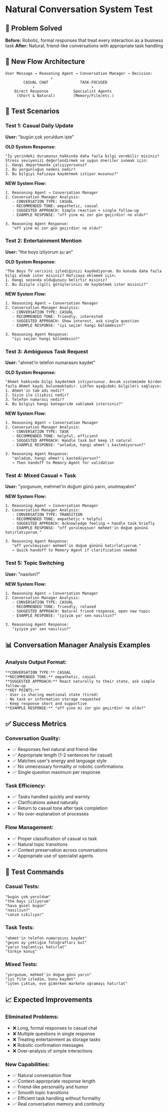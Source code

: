 # Natural Conversation System Test

## 🎯 Problem Solved
**Before:** Robotic, formal responses that treat every interaction as a business task
**After:** Natural, friend-like conversations with appropriate task handling

## 🔄 New Flow Architecture

```
User Message → Reasoning Agent → Conversation Manager → Decision:
                    ↓
        CASUAL CHAT              TASK-FOCUSED
            ↓                         ↓
    Direct Response           Specialist Agents
     (Short & Natural)        (Memory/File/etc.)
```

## 🧪 Test Scenarios

### Test 1: Casual Daily Update

**User:** "bugün çok yoruldum işte"

**OLD System Response:**
```
"İş yerindeki durumunuz hakkında daha fazla bilgi verebilir misiniz? Stress seviyenizi değerlendirmek ve uygun öneriler sunmak için:
1. Hangi departmanda çalışıyorsunuz?
2. Bu yorgunluğun nedeni nedir?
3. Bu bilgiyi hafızaya kaydetmek istiyor musunuz?"
```

**NEW System Flow:**
```
1. Reasoning Agent → Conversation Manager
2. Conversation Manager Analysis:
   - CONVERSATION TYPE: CASUAL
   - RECOMMENDED TONE: empathetic, casual
   - SUGGESTED APPROACH: Simple reaction + single follow-up
   - EXAMPLE RESPONSE: "off yine mi zor gün geçirdin! ne oldu?"

3. Reasoning Agent Response:
   "off yine mi zor gün geçirdin! ne oldu?"
```

### Test 2: Entertainment Mention

**User:** "the boys izliyorum şu an"

**OLD System Response:**
```
"The Boys TV serisini izlediğinizi kaydediyorum. Bu konuda daha fazla bilgi almak ister misiniz? Hafızaya eklemek için:
1. Hangi sezonda olduğunuzu belirtir misiniz?
2. Bu diziyle ilgili görüşlerinizi de kaydetmek ister misiniz?"
```

**NEW System Flow:**
```
1. Reasoning Agent → Conversation Manager
2. Conversation Manager Analysis:
   - CONVERSATION TYPE: CASUAL
   - RECOMMENDED TONE: friendly, interested
   - SUGGESTED APPROACH: Show interest, ask single question
   - EXAMPLE RESPONSE: "iyi seçim! hangi bölümdesin?"

3. Reasoning Agent Response:
   "iyi seçim! hangi bölümdesin?"
```

### Test 3: Ambiguous Task Request

**User:** "ahmet'in telefon numarasını kaydet"

**OLD System Response:**
```
"Ahmet hakkında bilgi kaydetmek istiyorsunuz. Ancak sistemimde birden fazla Ahmet kaydı bulunmaktadır. Lütfen aşağıdaki bilgileri sağlayın:
1. Ahmet'in tam adı nedir?
2. Sizin ile ilişkisi nedir?
3. Telefon numarası nedir?
4. Bu bilgiyi hangi kategoride saklamak istersiniz?"
```

**NEW System Flow:**
```
1. Reasoning Agent → Conversation Manager
2. Conversation Manager Analysis:
   - CONVERSATION TYPE: TASK
   - RECOMMENDED TONE: helpful, efficient
   - SUGGESTED APPROACH: Handle task but keep it natural
   - EXAMPLE RESPONSE: "anladım, hangi ahmet'i kastediyorsun?"

3. Reasoning Agent Response:
   "anladım, hangi ahmet'i kastediyorsun?"
   → Then handoff to Memory Agent for validation
```

### Test 4: Mixed Casual + Task

**User:** "yorgunum, mehmet'in doğum günü yarın, unutmayalım"

**NEW System Flow:**
```
1. Reasoning Agent → Conversation Manager
2. Conversation Manager Analysis:
   - CONVERSATION TYPE: TRANSITION
   - RECOMMENDED TONE: empathetic + helpful
   - SUGGESTED APPROACH: Acknowledge feeling + handle task briefly
   - EXAMPLE RESPONSE: "off yorulmuşsun! mehmet'in doğum gününü hatırlatıyorum."

3. Reasoning Agent Response:
   "off yorulmuşsun! mehmet'in doğum gününü hatırlatıyorum."
   → Quick handoff to Memory Agent if clarification needed
```

### Test 5: Topic Switching

**User:** "nasılsın?"

**NEW System Flow:**
```
1. Reasoning Agent → Conversation Manager
2. Conversation Manager Analysis:
   - CONVERSATION TYPE: CASUAL
   - RECOMMENDED TONE: friendly, relaxed
   - SUGGESTED APPROACH: Natural friend response, open new topic
   - EXAMPLE RESPONSE: "iyiyim ya! sen nasılsın?"

3. Reasoning Agent Response:
   "iyiyim ya! sen nasılsın?"
```

## 📊 Conversation Manager Analysis Examples

### Analysis Output Format:
```
**CONVERSATION TYPE:** CASUAL
**RECOMMENDED TONE:** empathetic, casual
**SUGGESTED APPROACH:** React naturally to their state, ask simple follow-up
**KEY POINTS:**
- User is sharing emotional state (tired)
- No task or information storage requested
- Keep response short and supportive
**EXAMPLE RESPONSE:** "off yine mi zor gün geçirdin! ne oldu?"
```

## ✅ Success Metrics

### Conversation Quality:
- ✅ Responses feel natural and friend-like
- ✅ Appropriate length (1-2 sentences for casual)
- ✅ Matches user's energy and language style
- ✅ No unnecessary formality or robotic confirmations
- ✅ Single question maximum per response

### Task Efficiency:
- ✅ Tasks handled quickly and warmly
- ✅ Clarifications asked naturally
- ✅ Return to casual tone after task completion
- ✅ No over-explanation of processes

### Flow Management:
- ✅ Proper classification of casual vs task
- ✅ Natural topic transitions
- ✅ Context preservation across conversations
- ✅ Appropriate use of specialist agents

## 🎯 Test Commands

### Casual Tests:
```
"bugün çok yoruldum"
"the boys izliyorum"
"hava güzel bugün"
"nasılsın?"
"canım sıkılıyor"
```

### Task Tests:
```
"ahmet'in telefon numarasını kaydet"
"geçen ay çektiğim fotoğrafları bul"
"yarın toplantıyı hatırlat"
"türkçe konuş"
```

### Mixed Tests:
```
"yorgunum, mehmet'in doğum günü yarın"
"iyi film izledim, bunu kaydet"
"işten çıktım, eve giderken markete uğramayı hatırlat"
```

## 📈 Expected Improvements

### Eliminated Problems:
- ❌ Long, formal responses to casual chat
- ❌ Multiple questions in single response
- ❌ Treating entertainment as storage tasks
- ❌ Robotic confirmation messages
- ❌ Over-analysis of simple interactions

### New Capabilities:
- ✅ Natural conversation flow
- ✅ Context-appropriate response length
- ✅ Friend-like personality and humor
- ✅ Smooth topic transitions
- ✅ Efficient task handling without formality
- ✅ Real conversation memory and continuity 